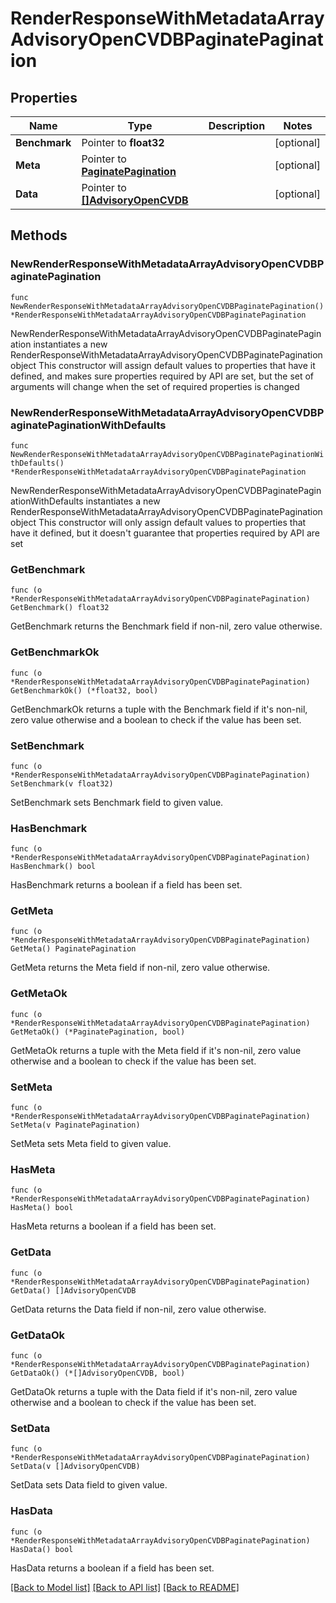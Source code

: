 # RenderResponseWithMetadataArrayAdvisoryOpenCVDBPaginatePagination

## Properties

Name | Type | Description | Notes
------------ | ------------- | ------------- | -------------
**Benchmark** | Pointer to **float32** |  | [optional] 
**Meta** | Pointer to [**PaginatePagination**](PaginatePagination.md) |  | [optional] 
**Data** | Pointer to [**[]AdvisoryOpenCVDB**](AdvisoryOpenCVDB.md) |  | [optional] 

## Methods

### NewRenderResponseWithMetadataArrayAdvisoryOpenCVDBPaginatePagination

`func NewRenderResponseWithMetadataArrayAdvisoryOpenCVDBPaginatePagination() *RenderResponseWithMetadataArrayAdvisoryOpenCVDBPaginatePagination`

NewRenderResponseWithMetadataArrayAdvisoryOpenCVDBPaginatePagination instantiates a new RenderResponseWithMetadataArrayAdvisoryOpenCVDBPaginatePagination object
This constructor will assign default values to properties that have it defined,
and makes sure properties required by API are set, but the set of arguments
will change when the set of required properties is changed

### NewRenderResponseWithMetadataArrayAdvisoryOpenCVDBPaginatePaginationWithDefaults

`func NewRenderResponseWithMetadataArrayAdvisoryOpenCVDBPaginatePaginationWithDefaults() *RenderResponseWithMetadataArrayAdvisoryOpenCVDBPaginatePagination`

NewRenderResponseWithMetadataArrayAdvisoryOpenCVDBPaginatePaginationWithDefaults instantiates a new RenderResponseWithMetadataArrayAdvisoryOpenCVDBPaginatePagination object
This constructor will only assign default values to properties that have it defined,
but it doesn't guarantee that properties required by API are set

### GetBenchmark

`func (o *RenderResponseWithMetadataArrayAdvisoryOpenCVDBPaginatePagination) GetBenchmark() float32`

GetBenchmark returns the Benchmark field if non-nil, zero value otherwise.

### GetBenchmarkOk

`func (o *RenderResponseWithMetadataArrayAdvisoryOpenCVDBPaginatePagination) GetBenchmarkOk() (*float32, bool)`

GetBenchmarkOk returns a tuple with the Benchmark field if it's non-nil, zero value otherwise
and a boolean to check if the value has been set.

### SetBenchmark

`func (o *RenderResponseWithMetadataArrayAdvisoryOpenCVDBPaginatePagination) SetBenchmark(v float32)`

SetBenchmark sets Benchmark field to given value.

### HasBenchmark

`func (o *RenderResponseWithMetadataArrayAdvisoryOpenCVDBPaginatePagination) HasBenchmark() bool`

HasBenchmark returns a boolean if a field has been set.

### GetMeta

`func (o *RenderResponseWithMetadataArrayAdvisoryOpenCVDBPaginatePagination) GetMeta() PaginatePagination`

GetMeta returns the Meta field if non-nil, zero value otherwise.

### GetMetaOk

`func (o *RenderResponseWithMetadataArrayAdvisoryOpenCVDBPaginatePagination) GetMetaOk() (*PaginatePagination, bool)`

GetMetaOk returns a tuple with the Meta field if it's non-nil, zero value otherwise
and a boolean to check if the value has been set.

### SetMeta

`func (o *RenderResponseWithMetadataArrayAdvisoryOpenCVDBPaginatePagination) SetMeta(v PaginatePagination)`

SetMeta sets Meta field to given value.

### HasMeta

`func (o *RenderResponseWithMetadataArrayAdvisoryOpenCVDBPaginatePagination) HasMeta() bool`

HasMeta returns a boolean if a field has been set.

### GetData

`func (o *RenderResponseWithMetadataArrayAdvisoryOpenCVDBPaginatePagination) GetData() []AdvisoryOpenCVDB`

GetData returns the Data field if non-nil, zero value otherwise.

### GetDataOk

`func (o *RenderResponseWithMetadataArrayAdvisoryOpenCVDBPaginatePagination) GetDataOk() (*[]AdvisoryOpenCVDB, bool)`

GetDataOk returns a tuple with the Data field if it's non-nil, zero value otherwise
and a boolean to check if the value has been set.

### SetData

`func (o *RenderResponseWithMetadataArrayAdvisoryOpenCVDBPaginatePagination) SetData(v []AdvisoryOpenCVDB)`

SetData sets Data field to given value.

### HasData

`func (o *RenderResponseWithMetadataArrayAdvisoryOpenCVDBPaginatePagination) HasData() bool`

HasData returns a boolean if a field has been set.


[[Back to Model list]](../README.md#documentation-for-models) [[Back to API list]](../README.md#documentation-for-api-endpoints) [[Back to README]](../README.md)


